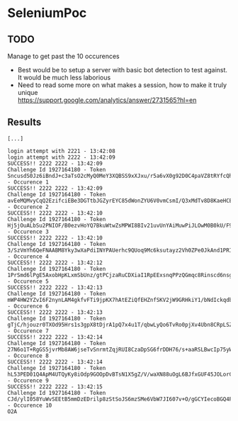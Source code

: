 # SeleniumPoc

## TODO

Manage to get past the 10 occurences  
* Best would be to setup a server with basic bot detection to test against. It would be much less laborious  
* Need to read some more on what makes a session, how to make it truly unique  
https://support.google.com/analytics/answer/2731565?hl=en  


## Results

```
[...]

login attempt with 2221 - 13:42:08
login attempt with 2222 - 13:42:09
SUCCESS!! 2222 2222 - 13:42:09
Challenge Id 1927164180 - Token SncusdS0Jz6iBndJ+c3aTsO2cMyQ0MeY3XQBSS9xXJxu/r5a6vX0g92D0C4paVZ8tRYfcQhtY90hLzXhTSyq3A== - Occurence 1
SUCCESS!! 2222 2222 - 13:42:09
Challenge Id 1927164180 - Token avEeMQMvyCqQ2EzifciEBe3DGTtbJGZyrEYC85dWonZYU6V0vmCsmI/Q3xMdTv8D8KaeHCErfw43ZmvoxOa0bg== - Occurence 2
SUCCESS!! 2222 2222 - 13:42:10
Challenge Id 1927164180 - Token Hj5jOuALbSu2PNIOF/B0ezvHoYQ7BkuWtwZsMPWI8BIv21uvUnYAiMuwPiJLOwM0B0kU/F9k8KSzI6kCGTSdqw== - Occurence 3
SUCCESS!! 2222 2222 - 13:42:10
Challenge Id 1927164180 - Token 3/SzVmYh6QeFNAABM8Yky3wXaPdiINYPAUerhc9QUoq9Mc6ksutayz2Vh0ZPe0JkAnd1PRIRf+5OQkb6tqcHWg== - Occurence 4
SUCCESS!! 2222 2222 - 13:42:12
Challenge Id 1927164180 - Token 1PrSmd6lPgE5AxobHpKLxmSbUnz/gtPCjzaRuCDXiaI1RpEExsnqPPzQGmqc8Rinscd6nsg2dju6f1FnXC+DDA== - Occurence 5
SUCCESS!! 2222 2222 - 13:42:13
Challenge Id 1927164180 - Token mWP4HW2YZvI6F2nynLAM4gkfvFTi9jpKX7hAtEZiQfEHZnfSKV2jW9GRHkiY1/bNdIckqdbGBB5z9o4vqRlXXQ== - Occurence 6
SUCCESS!! 2222 2222 - 13:42:13
Challenge Id 1927164180 - Token gTjC/hjouzr0TXOd95Hrs1s3gpX8tDjrA1pQ7x4u1T/qbwLyQo6TvRo0pjXv4Ubn8CRpLSZxde8SIE4j03JqyQ== - Occurence 7
SUCCESS!! 2222 2222 - 13:42:14
Challenge Id 1927164180 - Token 27N6o1T+RgGS5jvrMb8AW6jseTvSnrmtZqjRUI8CzaDpSG6frDDH76/s+aaRSLBwcIp75yWaRd0Rgzs0/WJfSA== - Occurence 8
SUCCESS!! 2222 2222 - 13:42:14
Challenge Id 1927164180 - Token hL53PED01Q4ApM4UTQyKy8iOdp9GOOpDvBTsN1X5gZ/V/waXN88uOgL6BJfxGUF45JOLorCubQ2lxeci0Kkv0Q== - Occurence 9
SUCCESS!! 2222 2222 - 13:42:15
Challenge Id 1927164180 - Token CJd/ylI058YuWvSEEtB5mmDzEDrilp8zStSoJS6mzSMe6VbW7JI607v+O/gGCYIecoBGQ4PDFnoqc64RwudQgA== - Occurence 10
O2A
```

